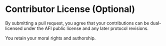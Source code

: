 # Contributor License (Optional)

By submitting a pull request, you agree that your contributions can be dual-licensed under the AFI public license and any later protocol revisions.

You retain your moral rights and authorship.
